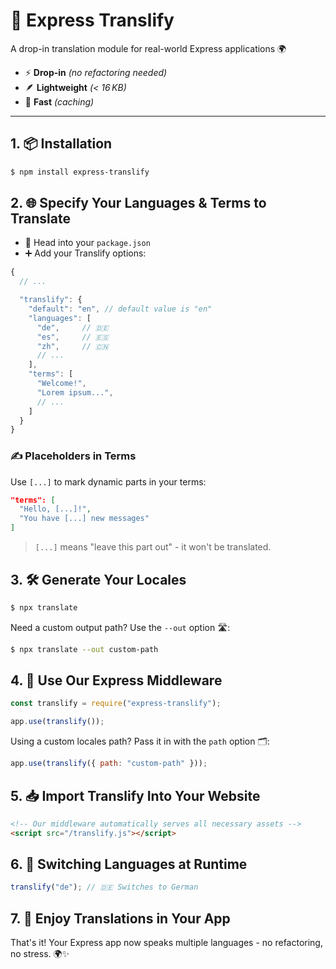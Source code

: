 # 🚀 Express Translify

A drop-in translation module for real-world Express applications 🌍

* ⚡ **Drop-in** *(no refactoring needed)*
* 🪶 **Lightweight** *(< 16 KB)*
* 🚀 **Fast** *(caching)*

---

## 1. 📦 Installation

```sh
$ npm install express-translify
```

## 2. 🌐 Specify Your Languages & Terms to Translate

* 📝 Head into your `package.json`
* ➕ Add your Translify options:

```js
{
  // ...

  "translify": {
    "default": "en", // default value is "en"
    "languages": [
      "de",     // 🇩🇪
      "es",     // 🇪🇸
      "zh",     // 🇨🇳
      // ...
    ],
    "terms": [
      "Welcome!",
      "Lorem ipsum...",
      // ...
    ]
  }
}
```

### ✍️ Placeholders in Terms

Use `[...]` to mark dynamic parts in your terms:

```json
"terms": [
  "Hello, [...]!",
  "You have [...] new messages"
]
```

> `[...]` means "leave this part out" - it won't be translated.

## 3. 🛠️ Generate Your Locales

```sh
$ npx translate
```

Need a custom output path? Use the `--out` option 🛣️:

```sh
$ npx translate --out custom-path
```

## 4. 🧩 Use Our Express Middleware

```js
const translify = require("express-translify");

app.use(translify());
```

Using a custom locales path? Pass it in with the `path` option 🗂️:

```js
app.use(translify({ path: "custom-path" }));
```

## 5. 📥 Import Translify Into Your Website

```html
<!-- Our middleware automatically serves all necessary assets -->
<script src="/translify.js"></script>
```

## 6. 🧭 Switching Languages at Runtime

```js
translify("de"); // 🇩🇪 Switches to German
```

## 7. 🎉 Enjoy Translations in Your App

That's it! Your Express app now speaks multiple languages - no refactoring, no stress. 🌍✨